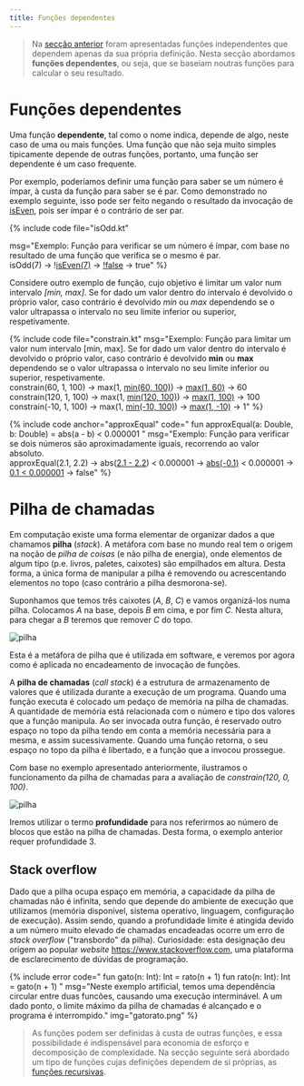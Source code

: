 ```yaml
---
title: Funções dependentes
---
```


>Na [secção anterior](funcoesind) foram apresentadas funções independentes que dependem apenas da sua própria definição. Nesta secção abordamos **funções dependentes**, ou seja, que se baseiam noutras funções para calcular o seu resultado.



# Funções dependentes

Uma função **dependente**, tal como o nome indica, depende de algo, neste caso de uma ou mais funções. Uma função que não seja muito simples tipicamente depende de outras funções, portanto, uma função ser dependente é um caso frequente.

Por exemplo, poderíamos definir uma função para saber se um número é ímpar, à custa da função para saber se é par. Como demonstrado no exemplo seguinte, isso pode ser feito negando o resultado da invocação de [isEven](funcoesind#isEven), pois ser ímpar é o contrário de ser par.

{% include code file="isOdd.kt"

msg="Exemplo: Função para verificar se um número é ímpar, com base no resultado de uma função que verifica se o mesmo é par.<br>
isOdd(7) &rarr; !<u>isEven(7)</u> &rarr; <u>!false</u> &rarr; true"
%}

Considere outro exemplo de função, cujo objetivo é limitar um valor num intervalo *[min, max]*. Se for dado um valor dentro do intervalo é devolvido o próprio valor, caso contrário é devolvido *min* ou *max* dependendo se o valor ultrapassa o intervalo no seu limite inferior ou superior, respetivamente.

{% include code file="constrain.kt"
msg="Exemplo: Função para limitar um valor num intervalo [min, max]. Se for dado um valor dentro do intervalo é devolvido o próprio valor, caso contrário é devolvido <b>min</b> ou <b>max</b> dependendo se o valor ultrapassa o intervalo no seu limite inferior ou superior, respetivamente.
<br>
constrain(60, 1, 100) &rarr; max(1, <u>min(60, 100)</u>) &rarr; <u>max(1, 60)</u> &rarr; 60
<br>
constrain(120, 1, 100) &rarr; max(1, <u>min(120, 100)</u>) &rarr; <u>max(1, 100)</u> &rarr; 100
<br>
constrain(-10, 1, 100) &rarr; max(1, <u>min(-10, 100)</u>) &rarr; <u>max(1, -10)</u> &rarr; 1"
 %}


{% include code anchor="approxEqual" code="
fun approxEqual(a: Double, b: Double) = abs(a - b) < 0.000001
"
msg="Exemplo: Função para verificar se dois números são aproximadamente iguais, recorrendo ao valor absoluto.
<br>
approxEqual(2.1, 2.2) &rarr; abs(<u>2.1 - 2.2</u>) < 0.000001 &rarr; <u>abs(-0.1)</u> < 0.000001  &rarr; <u>0.1 < 0.000001</u> &rarr; false"
%}



# Pilha de chamadas

Em computação existe uma forma elementar de organizar dados a que chamamos  **pilha** (*stack*). A metáfora com base no mundo real tem o origem na noção de *pilha de coisas* (e não pilha de energia), onde elementos de algum tipo (p.e. livros, paletes, caixotes) são empilhados em altura. Desta forma, a única forma de manipular a pilha é removendo ou acrescentando elementos no topo (caso contrário a pilha desmorona-se).

Suponhamos que temos três caixotes (*A*, *B*, *C*) e vamos organizá-los numa pilha. Colocamos *A* na base, depois *B* em cima, e por fim *C*. Nesta altura, para chegar a *B* teremos que remover *C* do topo.

![pilha](pilha.png)

Esta é a metáfora de pilha que é utilizada em software, e veremos por agora como é aplicada no encadeamento de invocação de funções.

A **pilha de chamadas** (*call stack*) é a estrutura de armazenamento de valores que é utilizada durante a execução de um programa. Quando uma função executa é colocado um pedaço de memória na pilha de chamadas. A quantidade de memória está relacionada com o número e tipo dos valores que a função manipula. Ao ser invocada outra função, é reservado outro espaço no topo da pilha tendo em conta a memória necessária para a mesma, e assim sucessivamente. Quando uma função retorna, o seu espaço no topo da pilha é libertado, e a função que a invocou prossegue.

Com base no exemplo apresentado anteriormente, ilustramos o funcionamento da pilha de chamadas para a avaliação de *constrain(120, 0, 100)*.

![pilha](stackConstrain.png)

Iremos utilizar o termo **profundidade** para nos referirmos ao número de blocos que estão na pilha de chamadas. Desta forma, o exemplo anterior requer profundidade 3.

## Stack overflow

 Dado que a pilha ocupa espaço em memória, a capacidade da pilha de chamadas não é infinita, sendo que depende do ambiente de execução que utilizamos (memória disponível, sistema operativo, linguagem, configuração de execução). Assim sendo, quando a profundidade limite é atingida devido a um número muito elevado de chamadas encadeadas ocorre um erro de *stack overflow* ("transbordo" da pilha). Curiosidade: esta designação deu origem ao popular *website* <https://www.stackoverflow.com>, uma plataforma de esclarecimento de dúvidas de programação.

{% include error code="
fun gato(n: Int): Int = rato(n + 1)
fun rato(n: Int): Int = gato(n + 1)
"
msg="Neste exemplo artificial, temos uma dependência circular entre duas funcões, causando uma execução interminável. A um dado ponto, o limite máximo da pilha de chamadas é alcançado e o programa é interrompido."
img="gatorato.png"
%}


>As funções podem ser definidas à custa de outras funções, e essa possibilidade é indispensável para economia de esforço e decomposição de complexidade. Na secção seguinte será abordado um tipo de funções cujas definições dependem de si próprias, as [funções recursivas](funcoesrec).
